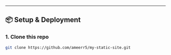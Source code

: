 
---

## 📦 Setup & Deployment

### 1. Clone this repo
```bash
git clone https://github.com/ameerr5/my-static-site.git
